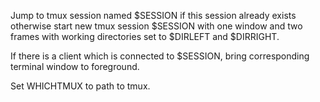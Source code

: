 Jump to tmux session named $SESSION if this session already exists otherwise start new tmux session $SESSION with one window and two frames with working directories set to $DIRLEFT and $DIRRIGHT.

If there is a client which is connected to $SESSION, bring corresponding terminal window to foreground.

Set WHICHTMUX to path to tmux.
